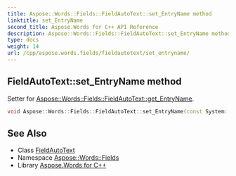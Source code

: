 ```yaml
---
title: Aspose::Words::Fields::FieldAutoText::set_EntryName method
linktitle: set_EntryName
second_title: Aspose.Words for C++ API Reference
description: Aspose::Words::Fields::FieldAutoText::set_EntryName method. Setter for Aspose::Words::Fields::FieldAutoText::get_EntryName in C++.
type: docs
weight: 14
url: /cpp/aspose.words.fields/fieldautotext/set_entryname/
---
```

## FieldAutoText::set_EntryName method


Setter for [Aspose::Words::Fields::FieldAutoText::get_EntryName](../get_entryname/).

```cpp
void Aspose::Words::Fields::FieldAutoText::set_EntryName(const System::String &value)
```

## See Also

* Class [FieldAutoText](../)
* Namespace [Aspose::Words::Fields](../../)
* Library [Aspose.Words for C++](../../../)
